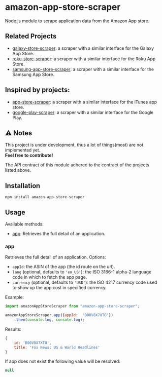 # amazon-app-store-scraper
Node.js module to scrape application data from the Amazon App store.

## Related Projects
* [galaxy-store-scraper](https://github.com/KR1470R/galaxy-store-scraper): a scraper with a similar interface for the Galaxy App Store.
* [roku-store-scraper](https://github.com/KR1470R/roku-store-scraper): a scraper with a similar interface for the Roku App Store.
* [samsung-app-store-scraper](https://github.com/KR1470R/samsung-app-store-scraper): a scraper with a similar interface for the Samsung App Store.

## Inspired by projects:
* [app-store-scraper](https://github.com/facundoolano/app-store-scraper): a scraper with a similar interface for the iTunes app store.
* [google-play-scraper](https://github.com/facundoolano/google-play-scraper): a scraper with a similar interface for the Google Play.

## ⚠️ Notes
This project is under development, thus a lot of things(most) are not implemented yet.\
**Feel free to contribute!**

The API contract of this module adhered to the contract of the projects listed above.

## Installation
```
npm install amazon-app-store-scraper
```

## Usage
Available methods:
- [app](#app): Retrieves the full detail of an application.

### app

Retrieves the full detail of an application. Options:

* `appId`: the ASIN of the app (the id route on the url).
* `lang` (optional, defaults to `'en_US'`): the ISO 3166-1 alpha-2 language code in which to fetch the app page.
* `currency` (optional, defaults to `'USD'`): the ISO 4217 currency code used to show up the app cost in specified currency.

Example:

```javascript
import amazonAppStoreScraper from "amazon-app-store-scraper";

amazonAppStoreScraper.app({appId:  'B00V8X7XTO'})
	.then(console.log, console.log);
```
Results:
```javascript
{ 
	id: 'B00V8X7XTO', 
	title: 'Fox News: US & World Headlines' 
}
```
If app does not exist  the following value will be resolved:
```javascript 
null
``` 
